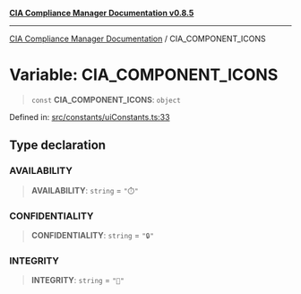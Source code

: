 [**CIA Compliance Manager Documentation v0.8.5**](../README.md)

***

[CIA Compliance Manager Documentation](../globals.md) / CIA\_COMPONENT\_ICONS

# Variable: CIA\_COMPONENT\_ICONS

> `const` **CIA\_COMPONENT\_ICONS**: `object`

Defined in: [src/constants/uiConstants.ts:33](https://github.com/Hack23/cia-compliance-manager/blob/eca22610f41e5f6b6c0cece88769b1ffbe9db4bd/src/constants/uiConstants.ts#L33)

## Type declaration

### AVAILABILITY

> **AVAILABILITY**: `string` = `"⏱️"`

### CONFIDENTIALITY

> **CONFIDENTIALITY**: `string` = `"🔒"`

### INTEGRITY

> **INTEGRITY**: `string` = `"🔐"`
